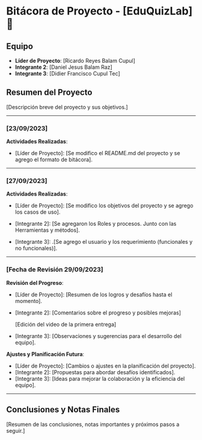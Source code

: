 # Bitácora de Proyecto - [EduQuizLab] 📝

## Equipo

- **Líder de Proyecto**: [Ricardo Reyes Balam Cupul]
- **Integrante 2**: [Daniel Jesus Balam Raz]
- **Integrante 3**: [Didier Francisco Cupul Tec]

## Resumen del Proyecto

[Descripción breve del proyecto y sus objetivos.]

---

### [23/09/2023]

**Actividades Realizadas**:

- [Líder de Proyecto]: [Se modifico el README.md del proyecto y se agrego el formato de bitácora].

---

### [27/09/2023]

**Actividades Realizadas**:

- [Líder de Proyecto]: [Se modifico los objetivos del proyecto y se agrego los casos de uso].

- [Integrante 2]: [Se agregaron los Roles y procesos. Junto con las Herramientas y métodos].
  
- [Integrante 3]: .[Se agrego el usuario y los requerimiento (funcionales y no funcionales)].

---

### [Fecha de Revisión 29/09/2023]

**Revisión del Progreso**:

- [Líder de Proyecto]: [Resumen de los logros y desafíos hasta el momento].
- [Integrante 2]: [Comentarios sobre el progreso y posibles mejoras]

     [Edición del video de la primera entrega]
- [Integrante 3]: [Observaciones y sugerencias para el desarrollo del equipo].

**Ajustes y Planificación Futura**:

- [Líder de Proyecto]: [Cambios o ajustes en la planificación del proyecto].
- [Integrante 2]: [Propuestas para abordar desafíos identificados].
- [Integrante 3]: [Ideas para mejorar la colaboración y la eficiencia del equipo].

---

## Conclusiones y Notas Finales

[Resumen de las conclusiones, notas importantes y próximos pasos a seguir.]
